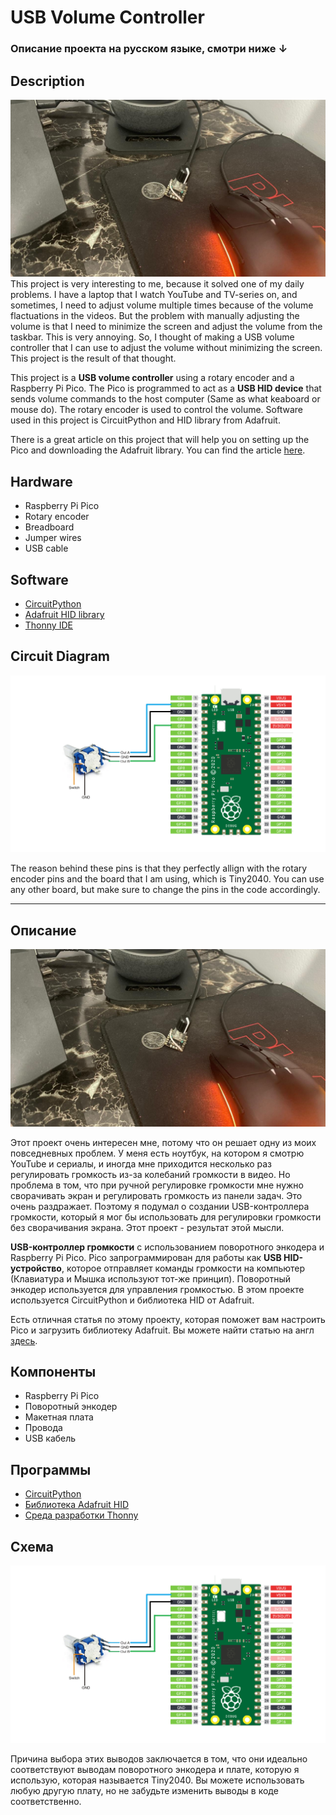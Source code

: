# USB Volume Controller
### Описание проекта на русском языке, смотри ниже ↓

## Description
![volume controller image](usb_controller.jpg)
This project is very interesting to me, because it solved one of my daily problems. I have a laptop that I watch YouTube and TV-series on, and sometimes, I need to adjust volume multiple times because of the volume flactuations in the videos. But the problem with manually adjusting the volume is that I need to minimize the screen and adjust the volume from the taskbar. This is very annoying. So, I thought of making a USB volume controller that I can use to adjust the volume without minimizing the screen. This project is the result of that thought.

This project is a **USB volume controller** using a rotary encoder and a Raspberry Pi Pico. The Pico is programmed to act as a **USB HID device** that sends volume commands to the host computer (Same as what keaboard or mouse do). The rotary encoder is used to control the volume. Software used in this project is CircuitPython and HID library from Adafruit.

There is a great article on this project that will help you on setting up the Pico and downloading the Adafruit library. You can find the article [here](https://www.onetransistor.eu/2021/04/media-keys-rpi-pico-circuitpython.html?sc=1721363204924#c4698244853129018643).

## Hardware
- Raspberry Pi Pico
- Rotary encoder
- Breadboard
- Jumper wires
- USB cable

## Software
- [CircuitPython](https://circuitpython.org/board/raspberry_pi_pico/)
- [Adafruit HID library](https://github.com/adafruit/Adafruit_CircuitPython_HID/releases/tag/6.1.1)
- [Thonny IDE](https://thonny.org/)

## Circuit Diagram
![Circuit Diagram](circuit_diagram.png)

The reason behind these pins is that they perfectly allign with the rotary encoder pins and the board that I am using, which is Tiny2040. You can use any other board, but make sure to change the pins in the code accordingly.

---

## Описание
![volume controller image](usb_controller.jpg)

Этот проект очень интересен мне, потому что он решает одну из моих повседневных проблем. У меня есть ноутбук, на котором я смотрю YouTube и сериалы, и иногда мне приходится несколько раз регулировать громкость из-за колебаний громкости в видео. Но проблема в том, что при ручной регулировке громкости мне нужно сворачивать экран и регулировать громкость из панели задач. Это очень раздражает. Поэтому я подумал о создании USB-контроллера громкости, который я мог бы использовать для регулировки громкости без сворачивания экрана. Этот проект - результат этой мысли.

**USB-контроллер громкости** с использованием поворотного энкодера и Raspberry Pi Pico. Pico запрограммирован для работы как **USB HID-устройство**, которое отправляет команды громкости на компьютер (Клавиатура и Мышка используют тот-же принцип). Поворотный энкодер используется для управления громкостью. В этом проекте используется CircuitPython и библиотека HID от Adafruit.

Есть отличная статья по этому проекту, которая поможет вам настроить Pico и загрузить библиотеку Adafruit. Вы можете найти статью на англ [здесь](https://www.onetransistor.eu/2021/04/media-keys-rpi-pico-circuitpython.html?sc=1721363204924#c4698244853129018643).

## Компоненты
- Raspberry Pi Pico
- Поворотный энкодер
- Макетная плата
- Провода
- USB кабель

## Программы
- [CircuitPython](https://circuitpython.org/board/raspberry_pi_pico/)
- [Библиотека Adafruit HID](https://github.com/adafruit/Adafruit_CircuitPython_HID/releases/tag/6.1.1)
- [Среда разработки Thonny](https://thonny.org/)

## Схема
![Circuit Diagram](circuit_diagram.png)

Причина выбора этих выводов заключается в том, что они идеально соответствуют выводам поворотного энкодера и плате, которую я использую, которая называется Tiny2040. Вы можете использовать любую другую плату, но не забудьте изменить выводы в коде соответственно.
